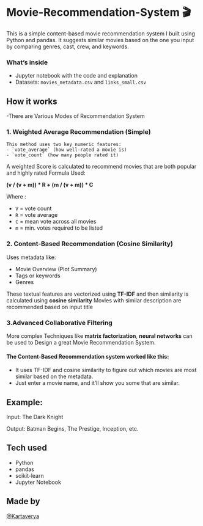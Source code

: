# Movie-Recommendation-System  🎬

This is a simple content-based movie recommendation system I built using Python and pandas. It suggests similar movies based on the one you input by comparing genres, cast, crew, and keywords.

### What’s inside

- Jupyter notebook with the code and explanation
- Datasets: `movies_metadata.csv` and `links_small.csv`

## How it works

-There are Various Modes of Recommendation System
### 1. Weighted Average Recommendation (Simple)
    This method uses two key numeric features:
    - `vote_average` (how well-rated a movie is)
    - `vote_count` (how many people rated it)
A weighted Score is calculated to recommend movies that are both popular and highly rated
Formula Used:


**(v / (v + m)) * R + (m / (v + m)) * C**

  Where :
  - `V` = vote count
  -  `R` = vote average
  -  `C` = mean vote across all movies
  -  `m` =  min. votes required to be listed
### 2. Content-Based Recommendation (Cosine Similarity)
 Uses metadata like:
 - Movie Overview (Plot Summary)
 - Tags or keywords
 - Genres

These textual features are vectorized using **TF-IDF** and then similarity is calculated using **cosine similarity** Movies with similar description are recommended based on input title

### 3.Advanced Collaborative Filtering

More complex Techniques like **matrix factorization**, **neural networks** can be used to Design a great Movie Recommendation System.


#### The Content-Based Recommendation system worked like this:
- It uses TF-IDF and cosine similarity to figure out which movies are most similar based on the metadata.
- Just enter a movie name, and it’ll show you some that are similar.

## Example:  
Input: The Dark Knight


Output: Batman Begins, The Prestige, Inception, etc.


## Tech used

- Python
- pandas
- scikit-learn
- Jupyter Notebook

 ## Made by

[@Kartaverya](https://github.com/Kartaverya)

